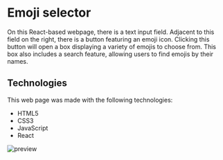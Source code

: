 # Emoji selector
On this React-based webpage, there is a text input field. Adjacent to this field on the right, there is a button featuring an emoji icon. Clicking this button will open a box displaying a variety of emojis to choose from. This box also includes a search feature, allowing users to find emojis by their names.

## Technologies
This web page was made with the following technologies:
- HTML5
- CSS3
- JavaScript
- React

![preview](public/preview.jpeg)

